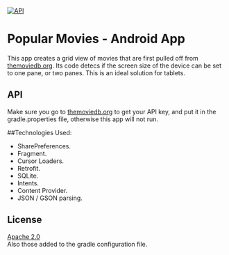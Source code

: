 [![API](https://img.shields.io/badge/API-11%2B-green.svg?style=flat)](https://android-arsenal.com/api?level=11)
# Popular Movies - Android App
This app creates a grid view of movies that are first pulled off from [themoviedb.org](https://www.themoviedb.org).
Its code detecs if the screen size of the device can be set to one pane, or two panes. This is an ideal solution for tablets.

## API
Make sure you go to [themoviedb.org](themoviedb.org) to get your API key, and put it in the gradle.properties file, otherwise this app will not run.

##Technologies Used: 
- SharePreferences. 
- Fragment.
- Cursor Loaders. 
- Retrofit.
- SQLite.
- Intents.
- Content Provider.
- JSON / GSON parsing.


## License

[Apache 2.0](https://svn.apache.org/viewvc/httpd/httpd/trunk/LICENSE?view=markup)  
Also those added to the gradle configuration file.
